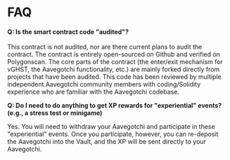 # FAQ

**Q: Is the smart contract code "audited"?**\
\
This contract is not audited, nor are there current plans to audit the contract. The contract is entirely open-sourced on Github and verified on Polygonscan. The core parts of the contract (the enter/exit mechanism for vGHST, the Aavegotchi functionality, etc.) are mainly forked directly from projects that have been audited. This code has been reviewed by multiple independent Aavegotchi community members with coding/Solidity experience who are familiar with the Aavegotchi codebase.

**Q: Do I need to do anything to get XP rewards for "experiential" events? (e.g., a stress test or minigame)**

Yes. You will need to withdraw your Aavegotchi and participate in these "experiential" events. Once you participate, however, you can re-deposit the Aavegotchi into the Vault, and the XP will be sent directly to your Aavegotchi.
